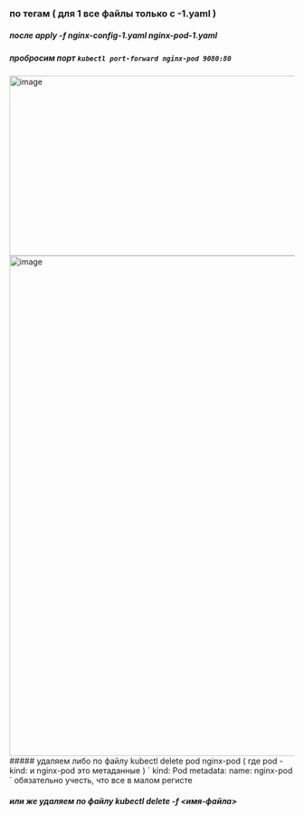 ### по тегам ( для 1 все файлы только с -1.yaml )
##### после apply -f 	nginx-config-1.yaml	nginx-pod-1.yaml

##### пробросим порт `kubectl port-forward nginx-pod 9080:80`

<img width="1268" height="318" alt="image" src="https://github.com/user-attachments/assets/8f5c4712-9589-46fd-8f40-26ff38bfe459" />


<img width="2014" height="884" alt="image" src="https://github.com/user-attachments/assets/0d626784-97ad-458c-83cd-e60c998cd51a" />
##### удаляем либо по файлу kubectl delete pod nginx-pod ( где pod -  kind: и nginx-pod это метаданные ) 
` kind: Pod
metadata:
  name: nginx-pod
`
обязательно учесть, что все в малом регисте

##### или же удаляем по файлу  kubectl delete -f <имя-файла>
